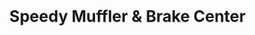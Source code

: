---
title: "Speedy Muffler & Brake Center"
url: /madison/speedy-muffler-and-brake-center/
shop: car repair
---